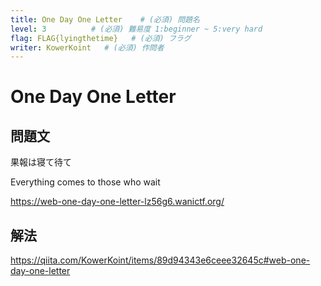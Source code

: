 ```yaml
---
title: One Day One Letter    # (必須) 問題名
level: 3          # (必須) 難易度 1:beginner ~ 5:very hard
flag: FLAG{lyingthetime}   # (必須) フラグ
writer: KowerKoint   # (必須) 作問者
---
```


# One Day One Letter

## 問題文

果報は寝て待て

Everything comes to those who wait

https://web-one-day-one-letter-lz56g6.wanictf.org/

## 解法
https://qiita.com/KowerKoint/items/89d94343e6ceee32645c#web-one-day-one-letter
